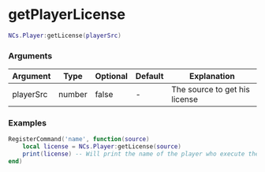 # getPlayerLicense

```lua
NCs.Player:getLicense(playerSrc)
```

### Arguments
| Argument  | Type   | Optional   | Default | Explanation             |
|-----------|--------|------------|---------|-------------------------|
| playerSrc | number | false      | -       | The source to get his license |

### Examples
```lua
RegisterCommand('name', function(source)
    local license = NCs.Player:getLicense(source)
    print(license) -- Will print the name of the player who execute the command.
end)
```